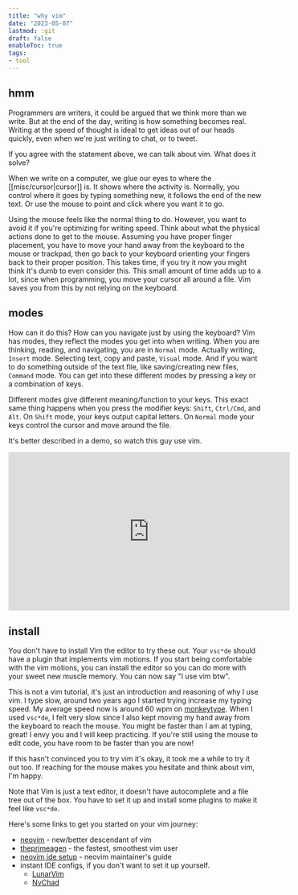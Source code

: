 ```yaml
---
title: "why vim"
date: "2023-05-07"
lastmod: :git
draft: false
enableToc: true
tags:
- tool
---
```


## hmm

Programmers are writers, it could be argued that we think more than we write. But
at the end of the day, writing is how something becomes real. Writing at the speed
of thought is ideal to get ideas out of our heads quickly, even when we're just writing 
to chat, or to tweet.

If you agree with the statement above, we can talk about vim. What does it solve?

When we write on a computer, we glue our eyes to where the [[misc/cursor|cursor]] 
is. It shows where the activity is. Normally, you control where it goes by typing 
something new, it follows the end of the new text. Or use the mouse to point and 
click where you want it to go. 

Using the mouse feels like the normal thing to do. However, you want to avoid it if
you're  optimizing for writing speed. Think about what the physical actions done to 
get to the mouse. Assuming you have proper finger placement, you have to move your 
hand away from the keyboard to the mouse or trackpad, then go back to your 
keyboard orienting your fingers back to their proper position. This takes 
time, if you try it now you might think It's dumb to even consider this. This 
small amount of time adds up to a lot, since when programming, you move your cursor 
all around a file. Vim saves you from this by not relying on the keyboard.

## modes

How can it do this? How can you navigate just by using the keyboard? Vim has modes,
they reflect the modes you get into when writing. When you are thinking, reading, and 
navigating, you are in `Normal` mode. Actually writing, `Insert` mode. Selecting text, 
copy and paste, `Visual` mode. And if you want to do something outside of the text file, 
like saving/creating new files,  `Command` mode. You can get into these different modes 
by pressing a key or a combination of keys.

Different modes give different meaning/function to your keys. This exact same 
thing happens when you press the modifier keys: `Shift`, `Ctrl/Cmd`, and `Alt`. On 
`Shift` mode, your keys output capital letters. On `Normal` mode your keys control
the cursor and move around the file.

It's better described in a demo, so watch this guy use vim.
<iframe width="560" height="315" src="https://www.youtube.com/embed/y6VJBeZEDZU?controls=0" title="YouTube video player" frameborder="0" allow="accelerometer; autoplay; clipboard-write; encrypted-media; gyroscope; picture-in-picture; web-share" allowfullscreen></iframe>


## install
You don't have to install Vim the editor to try these out. Your `vsc*de` should have a 
plugin that implements vim motions. If you start being comfortable with the vim
motions, you can install the editor so you can do more with your sweet new muscle
memory. You can now say "I use vim btw".

This is not a vim tutorial, it's just an introduction and reasoning of why I use vim. I type
slow, around two years ago I started trying increase my typing speed. My average 
speed now is around 60 wpm on [monkeytype](https://monkeytype.com/). When I used `vsc*de`, I felt very slow 
since I also kept moving my hand away from the keyboard to reach the mouse. You 
might be faster than I am at typing, great! I envy you and I will keep practicing. If 
you're still using the mouse to edit code, you have room to be faster than you are 
now!

If this hasn't convinced you to try vim it's okay, it took me a while to try it 
out too. If reaching for the mouse makes you hesitate and think about vim, I'm happy.

Note that Vim is just a text editor, it doesn't have autocomplete and a file tree out of 
the box. You have to set it up and install some plugins to make it feel like `vsc*de`.

Here's some links to get you started on your vim journey:
- [neovim](https://neovim.io/) - new/better descendant of vim
- [theprimeagen](https://www.youtube.com/playlist?list=PLm323Lc7iSW_wuxqmKx_xxNtJC_hJbQ7R) - the fastest, smoothest vim user
- [neovim ide setup](https://youtu.be/stqUbv-5u2s) - neovim maintainer's guide
- instant IDE configs, if you don't want to set it up yourself.
	- [LunarVim](https://www.lunarvim.org/)
	- [NvChad](https://nvchad.com/)
